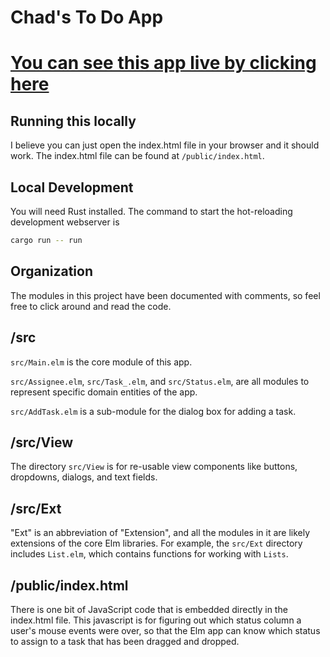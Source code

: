 # Chad's To Do App
# [You can see this app live by clicking here](https://chad-stearns-well-todo-app.netlify.app/)

## Running this locally
I believe you can just open the index.html file in your browser and it should work. The index.html file can be found at `/public/index.html`.

## Local Development
You will need Rust installed. The command to start the hot-reloading development webserver is
```bash
cargo run -- run
```

## Organization
The modules in this project have been documented with comments, so feel free to click around
and read the code.

## /src
`src/Main.elm` is the core module of this app.

`src/Assignee.elm`, `src/Task_.elm`, and `src/Status.elm`, are all modules to represent specific domain entities of the app. 

`src/AddTask.elm` is a sub-module for the dialog box for adding a task. 

## /src/View
The directory `src/View` is for re-usable view components like buttons, dropdowns, dialogs, and text fields.

## /src/Ext
"Ext" is an abbreviation of "Extension", and all the modules in it are likely extensions of the core Elm libraries. For example, the
`src/Ext` directory includes `List.elm`, which contains functions for working with `Lists`. 

## /public/index.html
There is one bit of JavaScript code that is embedded directly in the index.html file. This javascript is for figuring out which status column a user's mouse events were over, so that the Elm app can know which status to assign to a task that has been dragged and dropped.